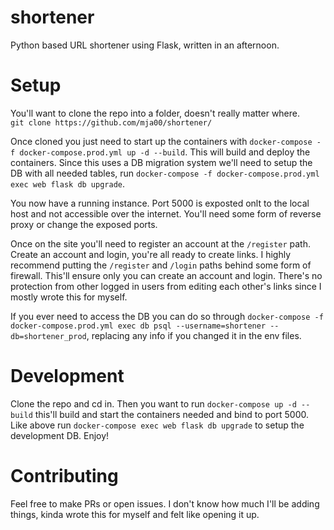 # shortener
Python based URL shortener using Flask, written in an afternoon.

# Setup
You'll want to clone the repo into a folder, doesn't really matter where.  
`git clone https://github.com/mja00/shortener/`  

Once cloned you just need to start up the containers with `docker-compose -f docker-compose.prod.yml up -d --build`. This will build and deploy the containers.
Since this uses a DB migration system we'll need to setup the DB with all needed tables, run `docker-compose -f docker-compose.prod.yml exec web flask db upgrade`.

You now have a running instance. Port 5000 is exposted onlt to the local host and not accessible over the internet. You'll need some form of reverse proxy or change the exposed ports.

Once on the site you'll need to register an account at the `/register` path. Create an account and login, you're all ready to create links.
I highly recommend putting the `/register` and `/login` paths behind some form of firewall. This'll ensure only you can create an account and login.
There's no protection from other logged in users from editing each other's links since I mostly wrote this for myself. 

If you ever need to access the DB you can do so through `docker-compose -f docker-compose.prod.yml exec db psql --username=shortener --db=shortener_prod`, replacing any info
if you changed it in the env files.

# Development
Clone the repo and cd in. Then you want to run `docker-compose up -d --build` this'll build and start the containers needed and bind to port 5000. Like above
run `docker-compose exec web flask db upgrade` to setup the development DB. Enjoy!

# Contributing
Feel free to make PRs or open issues. I don't know how much I'll be adding things, kinda wrote this for myself and felt like opening it up. 
